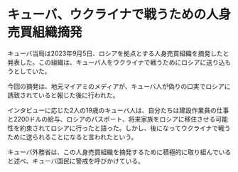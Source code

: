 # キューバ、ウクライナで戦うための人身売買組織摘発

キューバ当局は2023年9月5日、ロシアを拠点とする人身売買組織を摘発したと発表した。この組織は、キューバ人をウクライナで戦うためにロシアに送り込もうとしていた。

今回の摘発は、地元マイアミのメディアが、キューバ人が偽りの口実でロシアに誘致されていると報じた後に行われた。

インタビューに応じた2人の19歳のキューバ人は、自分たちは建設作業員の仕事と2200ドルの給与、ロシアのパスポート、将来家族をロシアに移住させる可能性を約束されてロシアに行ったと語った。しかし、後になってウクライナで戦うために送られることになると言われたという。

キューバ外務省は、この人身売買組織を摘発するために積極的に取り組んでいると述べ、キューバ国民に警戒を呼びかけている。
